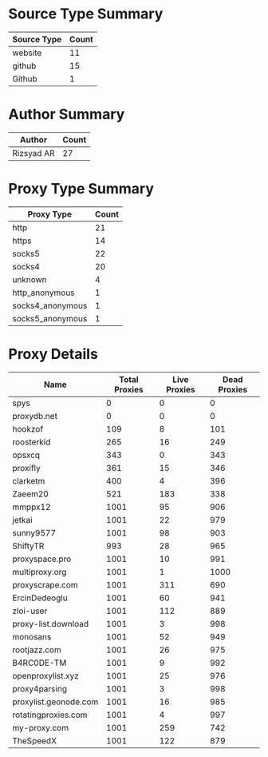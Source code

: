 # Source Type Summary

| Source Type | Count |
|-------------|-------|
| website | 11 |
| github | 15 |
| Github | 1 |


# Author Summary

| Author | Count |
|--------|-------|
| Rizsyad AR | 27 |


# Proxy Type Summary

| Proxy Type | Count |
|------------|-------|
| http | 21 |
| https | 14 |
| socks5 | 22 |
| socks4 | 20 |
| unknown | 4 |
| http_anonymous | 1 |
| socks4_anonymous | 1 |
| socks5_anonymous | 1 |


# Proxy Details

| Name | Total Proxies | Live Proxies | Dead Proxies |
|------|---------------|--------------|---------------|
| spys | 0 | 0 | 0 |
| proxydb.net | 0 | 0 | 0 |
| hookzof | 109 | 8 | 101 |
| roosterkid | 265 | 16 | 249 |
| opsxcq | 343 | 0 | 343 |
| proxifly | 361 | 15 | 346 |
| clarketm | 400 | 4 | 396 |
| Zaeem20 | 521 | 183 | 338 |
| mmppx12 | 1001 | 95 | 906 |
| jetkai | 1001 | 22 | 979 |
| sunny9577 | 1001 | 98 | 903 |
| ShiftyTR | 993 | 28 | 965 |
| proxyspace.pro | 1001 | 10 | 991 |
| multiproxy.org | 1001 | 1 | 1000 |
| proxyscrape.com | 1001 | 311 | 690 |
| ErcinDedeoglu | 1001 | 60 | 941 |
| zloi-user | 1001 | 112 | 889 |
| proxy-list.download | 1001 | 3 | 998 |
| monosans | 1001 | 52 | 949 |
| rootjazz.com | 1001 | 26 | 975 |
| B4RC0DE-TM | 1001 | 9 | 992 |
| openproxylist.xyz | 1001 | 25 | 976 |
| proxy4parsing | 1001 | 3 | 998 |
| proxylist.geonode.com | 1001 | 16 | 985 |
| rotatingproxies.com | 1001 | 4 | 997 |
| my-proxy.com | 1001 | 259 | 742 |
| TheSpeedX | 1001 | 122 | 879 |
